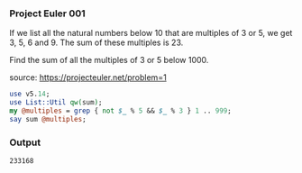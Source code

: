 ### Project Euler 001

If we list all the natural numbers below 10 that are multiples of 3 or 5, we get 3, 5, 6 and 9. The sum of these multiples is 23.

Find the sum of all the multiples of 3 or 5 below 1000.

source: https://projecteuler.net/problem=1

```perl
use v5.14;
use List::Util qw(sum);
my @multiples = grep { not $_ % 5 && $_ % 3 } 1 .. 999;
say sum @multiples;
```

### Output
```result
233168
```

